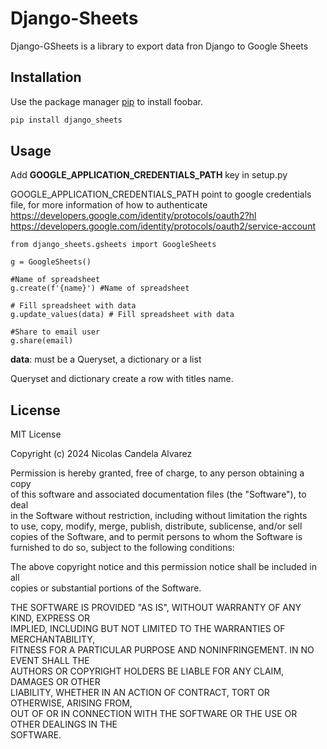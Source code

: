 # Django-Sheets  
  
Django-GSheets is a library to export data fron Django to Google Sheets  
  
## Installation  
  
Use the package manager [pip](https://pip.pypa.io/en/stable/) to install foobar.  
  
```bash  
pip install django_sheets
```  
  
## Usage  
  
Add **GOOGLE_APPLICATION_CREDENTIALS_PATH**  key in setup.py  
  
GOOGLE_APPLICATION_CREDENTIALS_PATH point to google credentials file, for more information of how to authenticate   
https://developers.google.com/identity/protocols/oauth2?hl  
https://developers.google.com/identity/protocols/oauth2/service-account  
  

    from django_sheets.gsheets import GoogleSheets  
      
    g = GoogleSheets()  
      
    #Name of spreadsheet  
    g.create(f'{name}') #Name of spreadsheet  
      
    # Fill spreadsheet with data  
    g.update_values(data) # Fill spreadsheet with data  
      
    #Share to email user  
    g.share(email)
  
  
  
**data**: must be a Queryset, a dictionary or a list  
  
Queryset and dictionary create a row with titles name.  
  
  
## License  
  
MIT License  
  
Copyright (c) 2024 Nicolas Candela Alvarez  
  
Permission is hereby granted, free of charge, to any person obtaining a copy  
of this software and associated documentation files (the "Software"), to deal  
in the Software without restriction, including without limitation the rights  
to use, copy, modify, merge, publish, distribute, sublicense, and/or sell  
copies of the Software, and to permit persons to whom the Software is  
furnished to do so, subject to the following conditions:  
  
The above copyright notice and this permission notice shall be included in all  
copies or substantial portions of the Software.  
  
THE SOFTWARE IS PROVIDED "AS IS", WITHOUT WARRANTY OF ANY KIND, EXPRESS OR  
IMPLIED, INCLUDING BUT NOT LIMITED TO THE WARRANTIES OF MERCHANTABILITY,  
FITNESS FOR A PARTICULAR PURPOSE AND NONINFRINGEMENT. IN NO EVENT SHALL THE  
AUTHORS OR COPYRIGHT HOLDERS BE LIABLE FOR ANY CLAIM, DAMAGES OR OTHER  
LIABILITY, WHETHER IN AN ACTION OF CONTRACT, TORT OR OTHERWISE, ARISING FROM,  
OUT OF OR IN CONNECTION WITH THE SOFTWARE OR THE USE OR OTHER DEALINGS IN THE  
SOFTWARE.